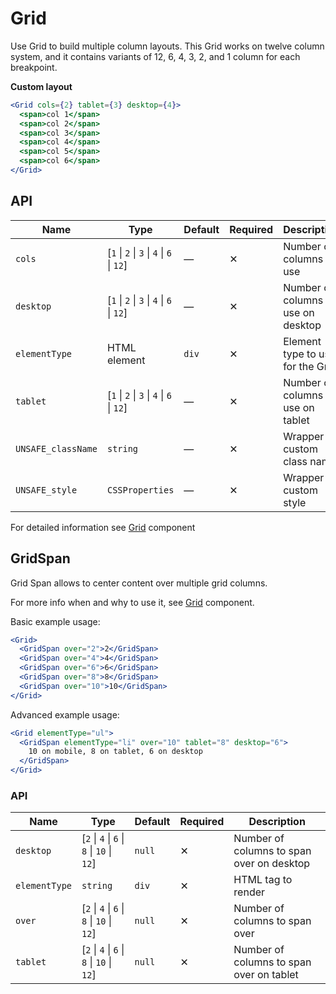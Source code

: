 # Grid

Use Grid to build multiple column layouts. This Grid works on twelve column system, and it contains variants of 12, 6, 4, 3, 2, and 1 column for each breakpoint.

**Custom layout**

```jsx
<Grid cols={2} tablet={3} desktop={4}>
  <span>col 1</span>
  <span>col 2</span>
  <span>col 3</span>
  <span>col 4</span>
  <span>col 5</span>
  <span>col 6</span>
</Grid>
```

## API

| Name               | Type                                      | Default | Required | Description                         |
| ------------------ | ----------------------------------------- | ------- | -------- | ----------------------------------- |
| `cols`             | [`1` \| `2` \| `3` \| `4` \| `6` \| `12`] | —       | ✕        | Number of columns to use            |
| `desktop`          | [`1` \| `2` \| `3` \| `4` \| `6` \| `12`] | —       | ✕        | Number of columns to use on desktop |
| `elementType`      | HTML element                              | `div`   | ✕        | Element type to use for the Grid    |
| `tablet`           | [`1` \| `2` \| `3` \| `4` \| `6` \| `12`] | —       | ✕        | Number of columns to use on tablet  |
| `UNSAFE_className` | `string`                                  | —       | ✕        | Wrapper custom class name           |
| `UNSAFE_style`     | `CSSProperties`                           | —       | ✕        | Wrapper custom style                |

For detailed information see [Grid] component

## GridSpan

Grid Span allows to center content over multiple grid columns.

For more info when and why to use it, see [Grid] component.

Basic example usage:

```jsx
<Grid>
  <GridSpan over="2">2</GridSpan>
  <GridSpan over="4">4</GridSpan>
  <GridSpan over="6">6</GridSpan>
  <GridSpan over="8">8</GridSpan>
  <GridSpan over="10">10</GridSpan>
</Grid>
```

Advanced example usage:

```jsx
<Grid elementType="ul">
  <GridSpan elementType="li" over="10" tablet="8" desktop="6">
    10 on mobile, 8 on tablet, 6 on desktop
  </GridSpan>
</Grid>
```

### API

| Name          | Type                                       | Default | Required | Description                               |
| ------------- | ------------------------------------------ | ------- | -------- | ----------------------------------------- |
| `desktop`     | [`2` \| `4` \| `6` \| `8` \| `10` \| `12`] | `null`  | ✕        | Number of columns to span over on desktop |
| `elementType` | `string`                                   | `div`   | ✕        | HTML tag to render                        |
| `over`        | [`2` \| `4` \| `6` \| `8` \| `10` \| `12`] | `null`  | ✕        | Number of columns to span over            |
| `tablet`      | [`2` \| `4` \| `6` \| `8` \| `10` \| `12`] | `null`  | ✕        | Number of columns to span over on tablet  |

[Grid]: https://github.com/lmc-eu/spirit-design-system/blob/main/packages/web/src/scss/components/Grid/README.md
